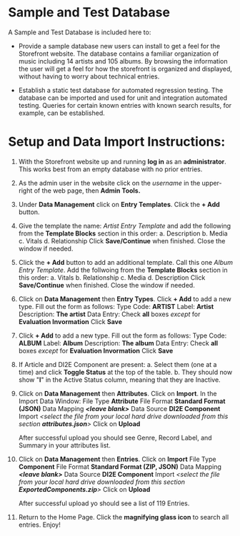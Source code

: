 Sample and Test Database
============

A Sample and Test Database is included here to:

 - Provide a sample database new users can install to get a feel for the Storefront website.  The database contains a 
   familiar organization of music including 14 artists and 105 albums.  By browsing the information the user will get
   a feel for how the storefront is organized and displayed, without having to worry about technical entries.
   
 - Establish a static test database for automated regression testing.  The database can be imported and used for unit
     and integration automated testing.  Queries for certain known entries with known search results, for example, can
     be established.
     
Setup and Data Import Instructions:
============

 1.  With the Storefront website up and running **log in** as an **administrator**.  This works best from an empty database with
     no prior entries. 
 
 2.  As the admin user in the website click on the *username* in the upper-right of the web page, then **Admin Tools.**
 
 3.  Under **Data Management** click on **Entry Templates**.  Click the **+ Add** button.
 
 4.  Give the template the name:  *Artist Entry Template* and add the following from the **Template Blocks** section
     in this order:
     a.  Description
     b.  Media
     c.  Vitals
     d.  Relationship
     Click **Save/Continue** when finished.  Close the window if needed.

 5.  Click the **+ Add** button to add an additional template.  Call this one *Album Entry Template*.  Add the follwoing
     from the **Template Blocks** section in this order:
     a.  Vitals
     b.  Relationship
     c.  Media
     d.  Description
     Click **Save/Continue** when finished.  Close the window if needed.
     
 6.  Click on **Data Management** then **Entry Types**.  Click **+ Add** to add a new type.  Fill out the form as follows:
     Type Code:  **ARTIST**
     Label:  **Artist**
     Description: **The artist**
     Data Entry:  Check **all** boxes *except* for **Evaluation Invormation**
     Click **Save**
 
 7.  Click **+ Add** to add a new type.  Fill out the form as follows:
      Type Code:  **ALBUM**
      Label:  **Album**
      Description: **The album**
      Data Entry:  Check **all** boxes *except* for **Evaluation Invormation**
      Click **Save**
      
 8.  If Article and DI2E Component are present:
     a.  Select them (one at a time) and click **Toggle Status** at the top of the table.
     b.  They should now show "**I**" in the Active Status column, meaning that they are Inactive.
    
 9.  Click on **Data Management** then **Attributes**.  Click on **Import**.  In the Import Data Window:
     File Type  **Attribute**
     File Format  **Standard Format (JSON)**
     Data Mapping ***\<leave blank\>***
     Data Source  **DI2E Component**
     Import *\<select the file from your local hard drive downloaded from this section **attributes.json**\>*
     Click on **Upload**
     
     After successful upload you should see Genre, Record Label, and Summary in your attributes list.
     
 10.  Click on **Data Management** then **Entries**.  Click on **Import**
      File Type  **Component**
      File Format  **Standard Format (ZIP, JSON)**
      Data Mapping ***\<leave blank\>***
      Data Source  **DI2E Component**
      Import *\<select the file from your local hard drive downloaded from this section **ExportedComponents.zip**\>*
      Click on **Upload**
      
      After successful upload yo should see a list of 119 Entries.
      
 11.  Return to the Home Page.  Click the **magnifying glass icon** to search all entries.  Enjoy!
      
     
    